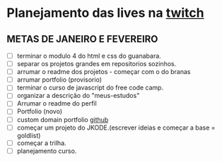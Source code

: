 # Planejamento das lives na [twitch](https://www.twitch.tv/jkoizumii)

## METAS DE JANEIRO E FEVEREIRO
- [ ] terminar o modulo 4 do html e css do guanabara.
- [ ] separar os projetos grandes em repositorios sozinhos.
- [ ] arrumar o readme dos projetos - começar com o do branas
- [ ] arrumar portfolio (provisorio)
- [ ] terminar o curso de javascript do free code camp.
- [ ] organizar a descrição do "meus-estudos"
- [ ] Arrumar o readme do perfil
- [ ] Portfolio (novo)
- [ ] custom domain portfolio [github](https://docs.github.com/pt/pages/configuring-a-custom-domain-for-your-github-pages-site/about-custom-domains-and-github-pages#using-an-apex-domain-for-your-github-pages-site)
- [ ] começar um projeto do JKODE.(escrever ideias e começar a base = goldlist)
- [ ] começar a trilha.
- [ ] planejamento curso.
